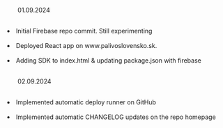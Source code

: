 <ul>01.09.2024</ul><br>
    <li>Initial Firebase repo commit. Still experimenting</li><br>
    <li>Deployed React app on www.palivoslovensko.sk.</li><br>
    <li>Adding SDK to index.html & updating package.json with firebase</li><br>
<ul>02.09.2024</ul><br>
    <li>Implemented automatic deploy runner on GitHub</li><br>
    <li>Implemented automatic CHANGELOG updates on the repo homepage</li><br>